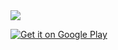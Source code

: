 
<img src="https://github.com/RomanTsisyk/YouTubePlaylist/blob/master/presentation/skrypin.ua%201024x500.png?raw=true">



<a href='https://play.google.com/store/apps/details?id=ua.skrypin.youtubeapp'><img alt='Get it on Google Play' src='https://play.google.com/intl/en_us/badges/static/images/badges/en_badge_web_generic.png'/></a>
